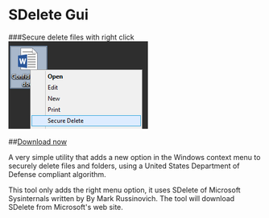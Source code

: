 SDelete Gui
===========

###Secure delete files with right click
![Gui](Screenshots/RightClick.png) 

##[Download now](https://www.tulpep.com)


A very simple utility that adds a new option in the Windows context menu to securely delete files and folders, using a United States Department of Defense compliant algorithm.

This tool only adds the right menu option, it uses SDelete of Microsoft Sysinternals written by By Mark Russinovich. The tool will download SDelete from Microsoft's web site.